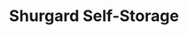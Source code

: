 ---
title: "Shurgard Self-Storage"
url: /broadstairs/shurgard-self-storage/
shop: storage rental
---